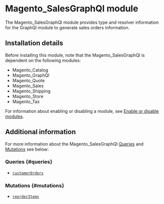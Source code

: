 # Magento_SalesGraphQl module

The Magento_SalesGraphQl module provides type and resolver information for the GraphQl module to generate sales orders information.

## Installation details

Before installing this module, note that the Magento_SalesGraphQl is dependent on the following modules:

- Magento_Catalog
- Magento_GraphQl
- Magento_Quote
- Magento_Sales
- Magento_Shipping
- Magento_Store
- Magento_Tax

For information about enabling or disabling a module, see [Enable or disable modules](https://devdocs.magento.com/guides/v2.4/install-gde/install/cli/install-cli-subcommands-enable.html).

## Additional information

For more information about the Magento_SalesGraphQl [Queries](#queries) and [Mutations](#mutations) see below:

### Queries {#queries}

- [`customerOrders`](https://devdocs.magento.com/guides/v2.4/graphql/queries/customer-orders.html)

### Mutations {#mutations}

- [`reorderItems`](https://devdocs.magento.com/guides/v2.4/graphql/mutations/reorder-items.html)
